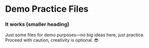# Demo Practice Files
### It works (smaller heading)
Just some files for demo purposes—no big ideas here, just practice. Proceed with caution, creativity is optional. 😎


